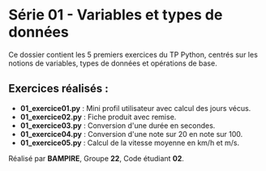 # Série 01 - Variables et types de données

Ce dossier contient les 5 premiers exercices du TP Python, centrés sur les notions de variables, types de données et opérations de base.

## Exercices réalisés :
- **01_exercice01.py** : Mini profil utilisateur avec calcul des jours vécus.
- **01_exercice02.py** : Fiche produit avec remise.
- **01_exercice03.py** : Conversion d'une durée en secondes.
- **01_exercice04.py** : Conversion d'une note sur 20 en note sur 100.
- **01_exercice05.py** : Calcul de la vitesse moyenne en km/h et m/s.

Réalisé par **BAMPIRE**, Groupe **22**, Code étudiant **02**.
